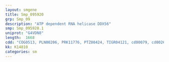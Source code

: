 ```yaml
---
layout: smgene
title: Smp_095920
grp: Smp_09
description: "ATP dependent RNA helicase DDX56"
smp: Smp_095920.1
uniprot: "G4VDN8"
length:  1668
cdd: "COG0513, PLN00206, PRK11776, PTZ00424, TIGR04121, cd00079, cd00268, cl21455, pfam00270, pfam00271, smart00487, smart00490"
kk: K14810
categories: sm
---
```

